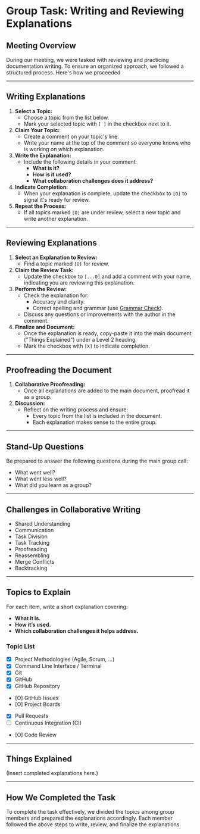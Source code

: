 # Group Task: Writing and Reviewing Explanations

## Meeting Overview

During our meeting, we were tasked with reviewing and practicing documentation writing. To ensure an organized approach, we followed a structured process. Here's how we proceeded

---

## Writing Explanations

1. **Select a Topic:**
   - Choose a topic from the list below.
   - Mark your selected topic with `[ ]` in the checkbox next to it.
2. **Claim Your Topic:**
   - Create a comment on your topic's line.
   - Write your name at the top of the comment so everyone knows who is working on which explanation.
3. **Write the Explanation:**
   - Include the following details in your comment:
     - **What is it?**
     - **How is it used?**
     - **What collaboration challenges does it address?**
4. **Indicate Completion:**
   - When your explanation is complete, update the checkbox to `[O]` to signal it's ready for review.
5. **Repeat the Process:**
   - If all topics marked `[O]` are under review, select a new topic and write another explanation.

---

## Reviewing Explanations

1. **Select an Explanation to Review:**
   - Find a topic marked `[O]` for review.
2. **Claim the Review Task:**
   - Update the checkbox to `[...O]` and add a comment with your name, indicating you are reviewing this explanation.
3. **Perform the Review:**
   - Check the explanation for:
     - Accuracy and clarity.
     - Correct spelling and grammar (use [Grammar Check](https://www.grammarcheck.net/editor/)).
   - Discuss any questions or improvements with the author in the comment.
4. **Finalize and Document:**
   - Once the explanation is ready, copy-paste it into the main document ("Things Explained") under a Level 2 heading.
   - Mark the checkbox with `[X]` to indicate completion.

---

## Proofreading the Document

1. **Collaborative Proofreading:**
   - Once all explanations are added to the main document, proofread it as a group.
2. **Discussion:**
   - Reflect on the writing process and ensure:
     - Every topic from the list is included in the document.
     - Each explanation makes sense to the entire group.

---

## Stand-Up Questions

Be prepared to answer the following questions during the main group call:

- What went well?
- What went less well?
- What did you learn as a group?

---

## Challenges in Collaborative Writing

- Shared Understanding
- Communication
- Task Division
- Task Tracking
- Proofreading
- Reassembling
- Merge Conflicts
- Backtracking

---

## Topics to Explain

For each item, write a short explanation covering:

- **What it is.**
- **How it’s used.**
- **Which collaboration challenges it helps address.**

### Topic List

- [X] Project Methodologies (Agile, Scrum, …)
- [X] Command Line Interface / Terminal
- [X] Git
- [X] GitHub
- [X] GitHub Repository
- [O] GitHub Issues
- [O] Project Boards
- [X] Pull Requests
- [ ] Continuous Integration (CI)
- [O] Code Review

---

## Things Explained

(Insert completed explanations here.)

---

## How We Completed the Task

To complete the task effectively, we divided the topics among group members and prepared the explanations accordingly. Each member followed the above steps to write, review, and finalize the explanations.
